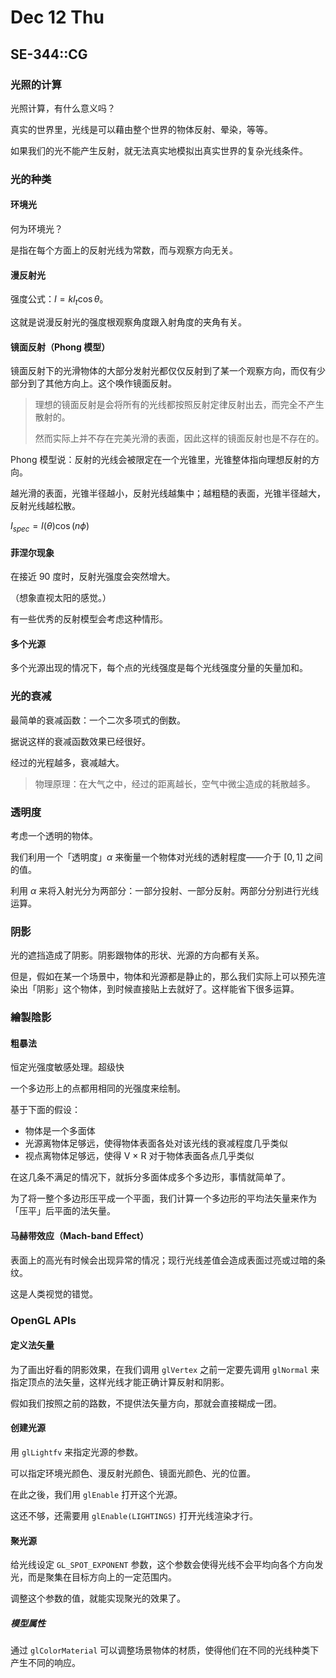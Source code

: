 # Dec 12 Thu

## SE-344::CG

### 光照的计算

光照计算，有什么意义吗？

真实的世界里，光线是可以藉由整个世界的物体反射、晕染，等等。

如果我们的光不能产生反射，就无法真实地模拟出真实世界的复杂光线条件。

### 光的种类

#### 环境光

何为环境光？

是指在每个方面上的反射光线为常数，而与观察方向无关。

#### 漫反射光

强度公式：$I = kI_t\cos \theta$。

这就是说漫反射光的强度根观察角度跟入射角度的夹角有关。

#### 镜面反射（Phong 模型）

镜面反射下的光滑物体的大部分发射光都仅仅反射到了某一个观察方向，而仅有少部分到了其他方向上。这个唤作镜面反射。

>   理想的镜面反射是会将所有的光线都按照反射定律反射出去，而完全不产生散射的。
>
>   然而实际上并不存在完美光滑的表面，因此这样的镜面反射也是不存在的。

Phong 模型说：反射的光线会被限定在一个光锥里，光锥整体指向理想反射的方向。

越光滑的表面，光锥半径越小，反射光线越集中；越粗糙的表面，光锥半径越大，反射光线越松散。

$I_{spec} = I(\theta) \cos(n\phi)$

#### 菲涅尔现象

在接近 90 度时，反射光强度会突然增大。

（想象直视太阳的感觉。）

有一些优秀的反射模型会考虑这种情形。

#### 多个光源

多个光源出现的情况下，每个点的光线强度是每个光线强度分量的矢量加和。

### 光的衰减

最简单的衰减函数：一个二次多项式的倒数。

据说这样的衰减函数效果已经很好。

经过的光程越多，衰减越大。

>   物理原理：在大气之中，经过的距离越长，空气中微尘造成的耗散越多。

### 透明度

考虑一个透明的物体。

我们利用一个「透明度」$\alpha$ 来衡量一个物体对光线的透射程度——介于 $[0, 1]$ 之间的值。

利用 $\alpha$ 来将入射光分为两部分：一部分投射、一部分反射。两部分分别进行光线运算。

### 阴影

光的遮挡造成了阴影。阴影跟物体的形状、光源的方向都有关系。

但是，假如在某一个场景中，物体和光源都是静止的，那么我们实际上可以预先渲染出「阴影」这个物体，到时候直接贴上去就好了。这样能省下很多运算。

### 繪製陰影

#### 粗暴法

恒定光强度敏感处理。超级快

一个多边形上的点都用相同的光强度来绘制。

基于下面的假设：

*   物体是一个多面体
*   光源离物体足够远，使得物体表面各处对该光线的衰减程度几乎类似
*   视点离物体足够远，使得  V × R 对于物体表面各点几乎类似

在这几条不满足的情况下，就拆分多面体成多个多边形，事情就简单了。

为了将一整个多边形压平成一个平面，我们计算一个多边形的平均法矢量来作为「压平」后平面的法矢量。

#### 马赫带效应（Mach-band Effect）

表面上的高光有时候会出现异常的情况；现行光线差值会造成表面过亮或过暗的条纹。

这是人类视觉的错觉。

### OpenGL APIs

#### 定义法矢量

为了画出好看的阴影效果，在我们调用 `glVertex` 之前一定要先调用 `glNormal` 来指定顶点的法矢量，这样光线才能正确计算反射和阴影。

假如我们按照之前的路数，不提供法矢量方向，那就会直接糊成一团。

#### 创建光源

用 `glLightfv` 来指定光源的参数。

可以指定环境光颜色、漫反射光颜色、镜面光颜色、光的位置。

在此之後，我们用 `glEnable` 打开这个光源。

这还不够，还需要用 `glEnable(LIGHTINGS)` 打开光线渲染才行。

#### 聚光源

给光线设定 `GL_SPOT_EXPONENT` 参数，这个参数会使得光线不会平均向各个方向发光，而是聚集在目标方向上的一定范围内。

调整这个参数的值，就能实现聚光的效果了。

##### 模型属性

通过 `glColorMaterial` 可以调整场景物体的材质，使得他们在不同的光线种类下产生不同的响应。